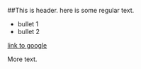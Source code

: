 ##This is header.
here is some regular text.

 * bullet 1
 * bullet 2

[link to google](https://www.google.com)

More text.
